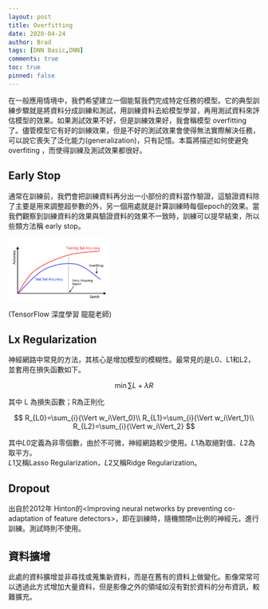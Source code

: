 ```yaml
---
layout: post
title: Overfitting
date: 2020-04-24
author: Brad
tags: [DNN Basic,DNN]
comments: true
toc: true
pinned: false
---
```

在一般應用情境中，我們希望建立一個能幫我們完成特定任務的模型。它的典型訓練步驟就是將資料分成訓練和測試，用訓練資料去給模型學習，再用測試資料來評估模型的效果。如果測試效果不好，但是訓練效果好，我會稱模型 overfitting 了。儘管模型它有好的訓練效果，但是不好的測試效果會使得無法實際解決任務，可以說它喪失了泛化能力(generalization)，只有記憶。本篇將描述如何使避免 overfiting ，而使得訓練及測試效果都很好。

<!-- more -->

## Early Stop
通常在訓練前，我們會把訓練資料再分出一小部份的資料當作驗證，這驗證資料除了主要是用來調整超參數的外，另一個用處就是計算訓練時每個epoch的效果。當我們觀察到訓練資料的效果與驗證資料的效果不一致時，訓練可以提早結束，所以些類方法稱 early stop。  

<img src="../images/earlystop.png" width="40%">

(TensorFlow 深度學習 龍龍老師)

## Lx Regularization
神經網路中常見的方法，其核心是增加模型的模糊性。最常見的是L0、L1和L2，並套用在損失函數如下。

$$
\min{\sum{L+\lambda R}}
$$

其中 L 為損失函數；R為正則化

$$
R_{L0}=\sum_{i}{\Vert w_i\Vert_0}\\
R_{L1}=\sum_{i}{\Vert w_i\Vert_1}\\
R_{L2}=\sum_{i}{\Vert w_i\Vert_2}
$$

其中$L0$定義為非零個數，由於不可微，神經網路較少使用。$L1$為取絕對值、$L2$為取平方。  
$L1$又稱Lasso Regularization，$L2$又稱Ridge Regularization。

## Dropout

出自於2012年 Hinton的\<Improving neural networks by preventing co-adaptation of feature detectors\>，即在訓練時，隨機關閉n比例的神經元，進行訓練。測試時則不使用。


## 資料擴增
此處的資料擴增並非尋找或蒐集新資料，而是在舊有的資料上做變化。影像常常可以透過此方式增加大量資料，但是影像之外的領域如沒有對於資料的分布資訊，較難擴充。